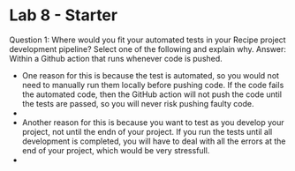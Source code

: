 # Lab 8 - Starter

Question 1: Where would you fit your automated tests in your Recipe project development pipeline? Select one of the following and explain why.
Answer: Within a Github action that runs whenever code is pushed.

<ul>
    <li>One reason for this is because the test is automated, so you would not need to manually run them locally before pushing code. If the code fails the automated code, then the GitHub action will not push the code until the tests are passed, so you will never risk pushing faulty code.
    <li>
    <li>Another reason for this is because you want to test as you develop your project, not until the endn of your project. If you run the tests until all development is completed, you will have to deal with all the errors at the end of your project, which would be very stressfull.
    <li>
<ul>
